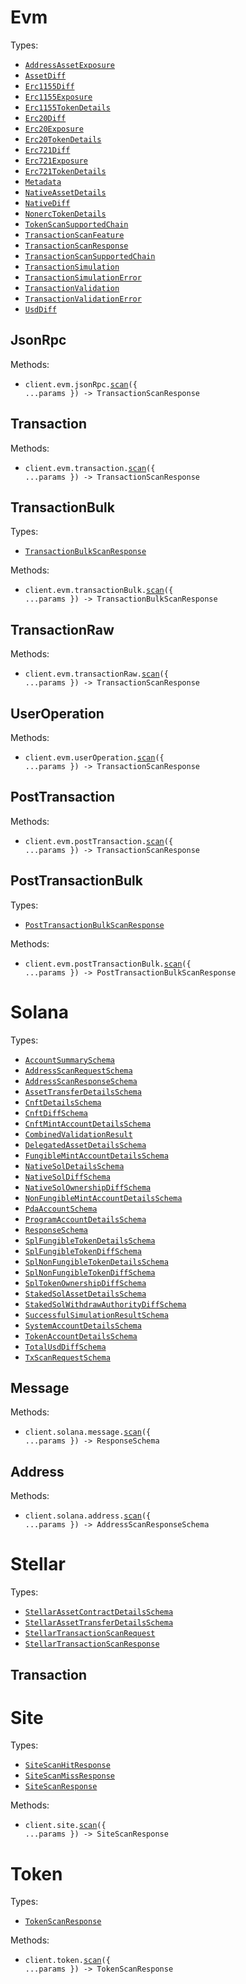 # Evm

Types:

- <code><a href="./src/resources/evm/evm.ts">AddressAssetExposure</a></code>
- <code><a href="./src/resources/evm/evm.ts">AssetDiff</a></code>
- <code><a href="./src/resources/evm/evm.ts">Erc1155Diff</a></code>
- <code><a href="./src/resources/evm/evm.ts">Erc1155Exposure</a></code>
- <code><a href="./src/resources/evm/evm.ts">Erc1155TokenDetails</a></code>
- <code><a href="./src/resources/evm/evm.ts">Erc20Diff</a></code>
- <code><a href="./src/resources/evm/evm.ts">Erc20Exposure</a></code>
- <code><a href="./src/resources/evm/evm.ts">Erc20TokenDetails</a></code>
- <code><a href="./src/resources/evm/evm.ts">Erc721Diff</a></code>
- <code><a href="./src/resources/evm/evm.ts">Erc721Exposure</a></code>
- <code><a href="./src/resources/evm/evm.ts">Erc721TokenDetails</a></code>
- <code><a href="./src/resources/evm/evm.ts">Metadata</a></code>
- <code><a href="./src/resources/evm/evm.ts">NativeAssetDetails</a></code>
- <code><a href="./src/resources/evm/evm.ts">NativeDiff</a></code>
- <code><a href="./src/resources/evm/evm.ts">NonercTokenDetails</a></code>
- <code><a href="./src/resources/evm/evm.ts">TokenScanSupportedChain</a></code>
- <code><a href="./src/resources/evm/evm.ts">TransactionScanFeature</a></code>
- <code><a href="./src/resources/evm/evm.ts">TransactionScanResponse</a></code>
- <code><a href="./src/resources/evm/evm.ts">TransactionScanSupportedChain</a></code>
- <code><a href="./src/resources/evm/evm.ts">TransactionSimulation</a></code>
- <code><a href="./src/resources/evm/evm.ts">TransactionSimulationError</a></code>
- <code><a href="./src/resources/evm/evm.ts">TransactionValidation</a></code>
- <code><a href="./src/resources/evm/evm.ts">TransactionValidationError</a></code>
- <code><a href="./src/resources/evm/evm.ts">UsdDiff</a></code>

## JsonRpc

Methods:

- <code title="post /v0/evm/json-rpc/scan">client.evm.jsonRpc.<a href="./src/resources/evm/json-rpc.ts">scan</a>({ ...params }) -> TransactionScanResponse</code>

## Transaction

Methods:

- <code title="post /v0/evm/transaction/scan">client.evm.transaction.<a href="./src/resources/evm/transaction.ts">scan</a>({ ...params }) -> TransactionScanResponse</code>

## TransactionBulk

Types:

- <code><a href="./src/resources/evm/transaction-bulk.ts">TransactionBulkScanResponse</a></code>

Methods:

- <code title="post /v0/evm/transaction-bulk/scan">client.evm.transactionBulk.<a href="./src/resources/evm/transaction-bulk.ts">scan</a>({ ...params }) -> TransactionBulkScanResponse</code>

## TransactionRaw

Methods:

- <code title="post /v0/evm/transaction-raw/scan">client.evm.transactionRaw.<a href="./src/resources/evm/transaction-raw.ts">scan</a>({ ...params }) -> TransactionScanResponse</code>

## UserOperation

Methods:

- <code title="post /v0/evm/user-operation/scan">client.evm.userOperation.<a href="./src/resources/evm/user-operation.ts">scan</a>({ ...params }) -> TransactionScanResponse</code>

## PostTransaction

Methods:

- <code title="post /v0/evm/post-transaction/scan">client.evm.postTransaction.<a href="./src/resources/evm/post-transaction.ts">scan</a>({ ...params }) -> TransactionScanResponse</code>

## PostTransactionBulk

Types:

- <code><a href="./src/resources/evm/post-transaction-bulk.ts">PostTransactionBulkScanResponse</a></code>

Methods:

- <code title="post /v0/evm/post-transaction-bulk/scan">client.evm.postTransactionBulk.<a href="./src/resources/evm/post-transaction-bulk.ts">scan</a>({ ...params }) -> PostTransactionBulkScanResponse</code>

# Solana

Types:

- <code><a href="./src/resources/solana/solana.ts">AccountSummarySchema</a></code>
- <code><a href="./src/resources/solana/solana.ts">AddressScanRequestSchema</a></code>
- <code><a href="./src/resources/solana/solana.ts">AddressScanResponseSchema</a></code>
- <code><a href="./src/resources/solana/solana.ts">AssetTransferDetailsSchema</a></code>
- <code><a href="./src/resources/solana/solana.ts">CnftDetailsSchema</a></code>
- <code><a href="./src/resources/solana/solana.ts">CnftDiffSchema</a></code>
- <code><a href="./src/resources/solana/solana.ts">CnftMintAccountDetailsSchema</a></code>
- <code><a href="./src/resources/solana/solana.ts">CombinedValidationResult</a></code>
- <code><a href="./src/resources/solana/solana.ts">DelegatedAssetDetailsSchema</a></code>
- <code><a href="./src/resources/solana/solana.ts">FungibleMintAccountDetailsSchema</a></code>
- <code><a href="./src/resources/solana/solana.ts">NativeSolDetailsSchema</a></code>
- <code><a href="./src/resources/solana/solana.ts">NativeSolDiffSchema</a></code>
- <code><a href="./src/resources/solana/solana.ts">NativeSolOwnershipDiffSchema</a></code>
- <code><a href="./src/resources/solana/solana.ts">NonFungibleMintAccountDetailsSchema</a></code>
- <code><a href="./src/resources/solana/solana.ts">PdaAccountSchema</a></code>
- <code><a href="./src/resources/solana/solana.ts">ProgramAccountDetailsSchema</a></code>
- <code><a href="./src/resources/solana/solana.ts">ResponseSchema</a></code>
- <code><a href="./src/resources/solana/solana.ts">SplFungibleTokenDetailsSchema</a></code>
- <code><a href="./src/resources/solana/solana.ts">SplFungibleTokenDiffSchema</a></code>
- <code><a href="./src/resources/solana/solana.ts">SplNonFungibleTokenDetailsSchema</a></code>
- <code><a href="./src/resources/solana/solana.ts">SplNonFungibleTokenDiffSchema</a></code>
- <code><a href="./src/resources/solana/solana.ts">SplTokenOwnershipDiffSchema</a></code>
- <code><a href="./src/resources/solana/solana.ts">StakedSolAssetDetailsSchema</a></code>
- <code><a href="./src/resources/solana/solana.ts">StakedSolWithdrawAuthorityDiffSchema</a></code>
- <code><a href="./src/resources/solana/solana.ts">SuccessfulSimulationResultSchema</a></code>
- <code><a href="./src/resources/solana/solana.ts">SystemAccountDetailsSchema</a></code>
- <code><a href="./src/resources/solana/solana.ts">TokenAccountDetailsSchema</a></code>
- <code><a href="./src/resources/solana/solana.ts">TotalUsdDiffSchema</a></code>
- <code><a href="./src/resources/solana/solana.ts">TxScanRequestSchema</a></code>

## Message

Methods:

- <code title="post /v0/solana/message/scan">client.solana.message.<a href="./src/resources/solana/message.ts">scan</a>({ ...params }) -> ResponseSchema</code>

## Address

Methods:

- <code title="post /v0/solana/address/scan">client.solana.address.<a href="./src/resources/solana/address.ts">scan</a>({ ...params }) -> AddressScanResponseSchema</code>

# Stellar

Types:

- <code><a href="./src/resources/stellar/stellar.ts">StellarAssetContractDetailsSchema</a></code>
- <code><a href="./src/resources/stellar/stellar.ts">StellarAssetTransferDetailsSchema</a></code>
- <code><a href="./src/resources/stellar/stellar.ts">StellarTransactionScanRequest</a></code>
- <code><a href="./src/resources/stellar/stellar.ts">StellarTransactionScanResponse</a></code>

## Transaction

# Site

Types:

- <code><a href="./src/resources/site.ts">SiteScanHitResponse</a></code>
- <code><a href="./src/resources/site.ts">SiteScanMissResponse</a></code>
- <code><a href="./src/resources/site.ts">SiteScanResponse</a></code>

Methods:

- <code title="post /v0/site/scan">client.site.<a href="./src/resources/site.ts">scan</a>({ ...params }) -> SiteScanResponse</code>

# Token

Types:

- <code><a href="./src/resources/token.ts">TokenScanResponse</a></code>

Methods:

- <code title="post /v0/token/scan">client.token.<a href="./src/resources/token.ts">scan</a>({ ...params }) -> TokenScanResponse</code>
